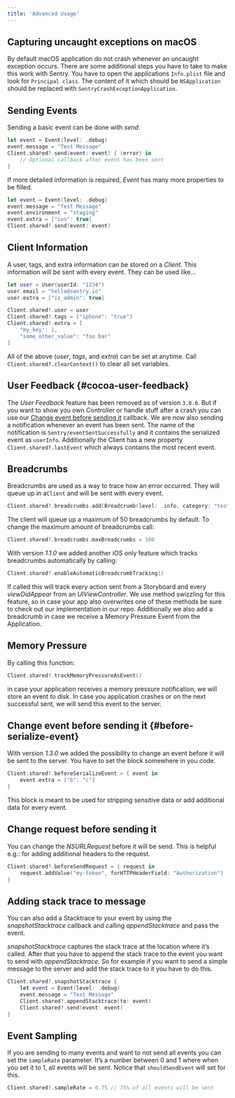```yaml
---
title: 'Advanced Usage'
---
```


## Capturing uncaught exceptions on macOS

By default macOS application do not crash whenever an uncaught exception occurs. There are some additional steps you have to take to make this work with Sentry. You have to open the applications `Info.plist` file and look for `Principal class`. The content of it which should be `NSApplication` should be replaced with `SentryCrashExceptionApplication`.

## Sending Events

Sending a basic event can be done with _send_.

```swift
let event = Event(level: .debug)
event.message = "Test Message"
Client.shared?.send(event: event) { (error) in
    // Optional callback after event has been sent
}
```

If more detailed information is required, _Event_ has many more properties to be filled.

```swift
let event = Event(level: .debug)
event.message = "Test Message"
event.environment = "staging"
event.extra = ["ios": true]
Client.shared?.send(event: event)
```

## Client Information

A user, tags, and extra information can be stored on a _Client_. This information will be sent with every event. They can be used like...

```swift
let user = User(userId: "1234")
user.email = "hello@sentry.io"
user.extra = ["is_admin": true]

Client.shared?.user = user
Client.shared?.tags = ["iphone": "true"]
Client.shared?.extra = [
    "my_key": 1,
    "some_other_value": "foo bar"
]
```

All of the above (_user_, _tags_, and _extra_) can be set at anytime. Call `Client.shared?.clearContext()` to clear all set variables.

## User Feedback {#cocoa-user-feedback}

The _User Feedback_ feature has been removed as of version `3.0.0`. But if you want to show you own Controller or handle stuff after a crash you can use our [Change event before sending it](#before-serialize-event) callback. We are now also sending a notification whenever an event has been sent. The name of the notification is `Sentry/eventSentSuccessfully` and it contains the serialized event as `userInfo`. Additionally the Client has a new property `Client.shared?.lastEvent` which always contains the most recent event.

## Breadcrumbs

Breadcrumbs are used as a way to trace how an error occurred. They will queue up in a`Client` and will be sent with every event.

```swift
Client.shared?.breadcrumbs.add(Breadcrumb(level: .info, category: "test"))
```

The client will queue up a maximum of 50 breadcrumbs by default. To change the maximum amount of breadcrumbs call:

```swift
Client.shared?.breadcrumbs.maxBreadcrumbs = 100
```

With version _1.1.0_ we added another iOS only feature which tracks breadcrumbs automatically by calling:

```swift
Client.shared?.enableAutomaticBreadcrumbTracking()
```

If called this will track every action sent from a Storyboard and every _viewDidAppear_ from an _UIViewController_. We use method swizzling for this feature, so in case your app also overwrites one of these methods be sure to check out our implementation in our repo. Additionally we also add a breadcrumb in case we receive a Memory Pressure Event from the Application.

## Memory Pressure

By calling this function: 

```swift
Client.shared?.trackMemoryPressureAsEvent()
```

in case your application receives a memory pressure notification, we will store an event to disk.
In case you application crashes or on the next successful sent, we will send this event to the server.

## Change event before sending it {#before-serialize-event}

With version _1.3.0_ we added the possibility to change an event before it will be sent to the server. You have to set the block somewhere in you code.

```swift
Client.shared?.beforeSerializeEvent = { event in
    event.extra = ["b": "c"]
}
```

This block is meant to be used for stripping sensitive data or add additional data for every event.

## Change request before sending it

You can change the _NSURLRequest_ before it will be send. This is helpful e.g.: for adding additional headers to the request.

```swift
Client.shared?.beforeSendRequest = { request in
    request.addValue("my-token", forHTTPHeaderField: "Authorization")
}
```

## Adding stack trace to message

You can also add a Stacktrace to your event by using the _snapshotStacktrace_ callback and calling _appendStacktrace_ and pass the event.

_snapshotStacktrace_ captures the stack trace at the location where it’s called. After that you have to append the stack trace to the event you want to send with _appendStacktrace_. So for example if you want to send a simple message to the server and add the stack trace to it you have to do this.

```swift
Client.shared?.snapshotStacktrace {
    let event = Event(level: .debug)
    event.message = "Test Message"
    Client.shared?.appendStacktrace(to: event)
    Client.shared?.send(event: event)
}
```

## Event Sampling

If you are sending to many events and want to not send all events you can set the `sampleRate` parameter. It’s a number between 0 and 1 where when you set it to 1, all events will be sent. Notice that `shouldSendEvent` will set for this.

```swift
Client.shared?.sampleRate = 0.75 // 75% of all events will be sent
```
